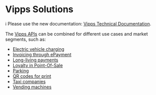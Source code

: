 <!-- START_METADATA
---
title: Introduction
sidebar_position: 1
hide_table_of_contents: true
pagination_next: null
pagination_prev: null
---
END_METADATA -->

# Vipps Solutions

<!-- START_COMMENT -->

ℹ️ Please use the new documentation:
[Vipps Technical Documentation](https://vippsas.github.io/vipps-developer-docs/docs/vipps-solutions).

<!-- END_COMMENT -->

The [Vipps APIs](https://vippsas.github.io/vipps-developer-docs/docs/APIs) can be combined for different use cases and market segments, such as:

* [Electric vehicle charging](./ev-charging/README.md)
* [Invoicing through ePayment](./invoice-through-epayments/README.md)
* [Long-living payments](./long-expiry-time-for-payments-to-merchants/README.md)
* [Loyalty in Point-Of-Sale](./loyalty-in-pos/README.md)
* [Parking](./parking/README.md)
* [QR codes for print](./qr-code-print/README.md)
* [Taxi companies](./taxi-companies/README.md)
* [Vending machines](./vending-machines/README.md)
